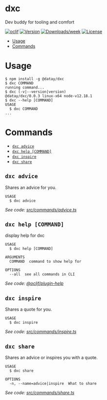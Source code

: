 dxc
===

Dev buddy for tooling and comfort

[![oclif](https://img.shields.io/badge/cli-oclif-brightgreen.svg)](https://oclif.io)
[![Version](https://img.shields.io/npm/v/dxc.svg)](https://npmjs.org/package/dxc)
[![Downloads/week](https://img.shields.io/npm/dw/dxc.svg)](https://npmjs.org/package/dxc)
[![License](https://img.shields.io/npm/l/dxc.svg)](https://github.com/dxc04/dxc/blob/master/package.json)

<!-- toc -->
* [Usage](#usage)
* [Commands](#commands)
<!-- tocstop -->
# Usage
<!-- usage -->
```sh-session
$ npm install -g @datay/dxc
$ dxc COMMAND
running command...
$ dxc (-v|--version|version)
@datay/dxc/0.0.3 linux-x64 node-v12.18.1
$ dxc --help [COMMAND]
USAGE
  $ dxc COMMAND
...
```
<!-- usagestop -->
# Commands
<!-- commands -->
* [`dxc advice`](#dxc-advice)
* [`dxc help [COMMAND]`](#dxc-help-command)
* [`dxc inspire`](#dxc-inspire)
* [`dxc share`](#dxc-share)

## `dxc advice`

Shares an advice for you.

```
USAGE
  $ dxc advice
```

_See code: [src/commands/advice.ts](https://github.com/dxc04/dxc/blob/v0.0.3/src/commands/advice.ts)_

## `dxc help [COMMAND]`

display help for dxc

```
USAGE
  $ dxc help [COMMAND]

ARGUMENTS
  COMMAND  command to show help for

OPTIONS
  --all  see all commands in CLI
```

_See code: [@oclif/plugin-help](https://github.com/oclif/plugin-help/blob/v3.1.0/src/commands/help.ts)_

## `dxc inspire`

Shares a quote for you.

```
USAGE
  $ dxc inspire
```

_See code: [src/commands/inspire.ts](https://github.com/dxc04/dxc/blob/v0.0.3/src/commands/inspire.ts)_

## `dxc share`

Shares an advice or inspires you with a quote.

```
USAGE
  $ dxc share

OPTIONS
  -n, --name=advice|inspire  What to share
```

_See code: [src/commands/share.ts](https://github.com/dxc04/dxc/blob/v0.0.3/src/commands/share.ts)_
<!-- commandsstop -->
